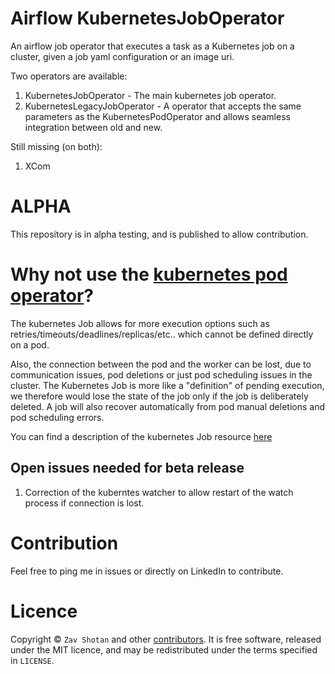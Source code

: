 # Airflow KubernetesJobOperator

An airflow job operator that executes a task as a Kubernetes job on a cluster, given
a job yaml configuration or an image uri.

Two operators are available:
1. KubernetesJobOperator - The main kubernetes job operator.
1. KubernetesLegacyJobOperator - A operator that accepts the same parameters as
the KubernetesPodOperator and allows seamless integration between old and new.

Still missing (on both):
1. XCom

# ALPHA

This repository is in alpha testing, and is published
to allow contribution.

# Why not use the [kubernetes pod operator](https://github.com/apache/airflow/blob/master/airflow/contrib/operators/kubernetes_pod_operator.p)?

The kubernetes Job allows for more execution options such as retries/timeouts/deadlines/replicas/etc.. which cannot be defined directly on a pod.

Also, the connection between the pod and the worker can be lost, due to communication issues,
pod deletions or just pod scheduling issues in the cluster. The Kubernetes Job is more like a "definition" of pending execution, we therefore would lose the state of the job only if the job is deliberately deleted. A job will also recover automatically from pod manual deletions and pod scheduling errors.

You can find a description of the kubernetes Job resource [here](https://kubernetes.io/docs/concepts/workloads/controllers/jobs-run-to-completion/)

## Open issues needed for beta release

1. Correction of the kuberntes watcher to allow restart of the watch process
   if connection is lost.

# Contribution

Feel free to ping me in issues or directly on LinkedIn to contribute.

# Licence

Copyright ©
`Zav Shotan` and other [contributors](https://github.com/LamaAni/postgres-xl-helm/graphs/contributors).
It is free software, released under the MIT licence, and may be redistributed under the terms specified in `LICENSE`.
